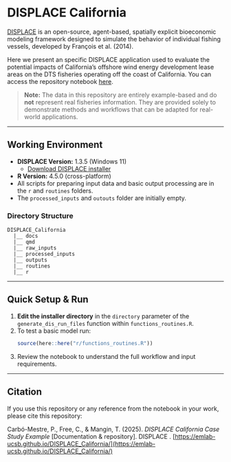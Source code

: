 # DISPLACE California

[DISPLACE](https://displace-project.org) is an open-source, agent-based, spatially explicit bioeconomic modeling framework designed to simulate the behavior of individual fishing vessels, developed by François et al. (2014).  

Here we present an specific DISPLACE application used to evaluate the potential impacts of California’s offshore wind energy development lease areas on the DTS fisheries operating off the coast of California. You can access the repository notebook [here](https://emlab-ucsb.github.io/DISPLACE_California/).

> **Note:** The data in this repository are entirely example-based and do **not** represent real fisheries information. They are provided solely to demonstrate methods and workflows that can be adapted for real-world applications.

---

## Working Environment

- **DISPLACE Version:** 1.3.5 (Windows 11)
  - [Download DISPLACE installer](https://displace-project.org/blog/download/)
- **R Version:** 4.5.0 (cross-platform)
- All scripts for preparing input data and basic output processing are in the `r` and `routines` folders.
- The `processed_inputs` and `outouts` folder are initially empty.

### Directory Structure

```
DISPLACE_California
  |__ docs
  |__ qmd
  |__ raw_inputs
  |__ processed_inputs
  |__ outputs
  |__ routines
  |__ r
```

---

## Quick Setup & Run

1. **Edit the installer directory** in the `directory` parameter of the `generate_dis_run_files` function within `functions_routines.R`.
2. To test a basic model run:
    ```r
    source(here::here("r/functions_routines.R"))
    ```
3. Review the notebook to understand the full workflow and input requirements.

---

## Citation

If you use this repository or any reference from the notebook in your work, please cite this repository:  

Carbó-Mestre, P., Free, C., & Mangin, T. (2025). *DISPLACE California Case Study Example* [Documentation & repository]. DISPLACE . [https://emlab-ucsb.github.io/DISPLACE_California/](https://emlab-ucsb.github.io/DISPLACE_California/)

